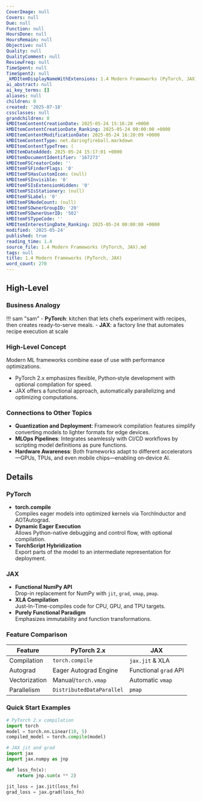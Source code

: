 ```yaml
---
CoverImage: null
Covers: null
Due: null
Function: null
HoursDone: null
HoursRemain: null
Objective: null
Quality: null
QualityComment: null
ReviewFreq: null
TimeSpent: null
TimeSpent2: null
_kMDItemDisplayNameWithExtensions: 1.4 Modern Frameworks (PyTorch, JAX).md
ai_abstract: null
ai_key_terms: []
aliases: null
children: 0
created: '2025-07-18'
cssclasses: null
grandchildren: 0
kMDItemContentCreationDate: 2025-05-24 15:16:28 +0000
kMDItemContentCreationDate_Ranking: 2025-05-24 00:00:00 +0000
kMDItemContentModificationDate: 2025-05-24 16:20:09 +0000
kMDItemContentType: net.daringfireball.markdown
kMDItemContentTypeTree: (
kMDItemDateAdded: 2025-05-24 15:17:01 +0000
kMDItemDocumentIdentifier: '167273'
kMDItemFSCreatorCode: ''
kMDItemFSFinderFlags: '0'
kMDItemFSHasCustomIcon: (null)
kMDItemFSInvisible: '0'
kMDItemFSIsExtensionHidden: '0'
kMDItemFSIsStationery: (null)
kMDItemFSLabel: '0'
kMDItemFSNodeCount: (null)
kMDItemFSOwnerGroupID: '20'
kMDItemFSOwnerUserID: '502'
kMDItemFSTypeCode: ''
kMDItemInterestingDate_Ranking: 2025-05-24 00:00:00 +0000
modified: '2025-05-24'
published: true
reading_time: 1.4
source_file: 1.4 Modern Frameworks (PyTorch, JAX).md
tags: null
title: 1.4 Modern Frameworks (PyTorch, JAX)
word_count: 270
---
```


## High-Level
### Business Analogy
!!! sam "sam"
    - **PyTorch**: kitchen that lets chefs experiment with recipes, then creates ready-to-serve meals. 
    - **JAX**: a factory line that automates recipe execution at scale


### High-Level Concept
Modern ML frameworks combine ease of use with performance optimizations.
- PyTorch 2.x emphasizes flexible, Python‑style development with optional compilation for speed.
- JAX offers a functional approach, automatically parallelizing and optimizing computations.

### Connections to Other Topics
- **Quantization and Deployment**: Framework compilation features simplify converting models to lighter formats for edge devices.  
- **MLOps Pipelines**: Integrates seamlessly with CI/CD workflows by scripting model definitions as pure functions.  
- **Hardware Awareness**: Both frameworks adapt to different accelerators—GPUs, TPUs, and even mobile chips—enabling on‑device AI.

## Details
### PyTorch
- **torch.compile**  
  Compiles eager models into optimized kernels via TorchInductor and AOTAutograd.
- **Dynamic Eager Execution**  
  Allows Python-native debugging and control flow, with optional compilation.
- **TorchScript Hybridization**  
  Export parts of the model to an intermediate representation for deployment.

### JAX
- **Functional NumPy API**  
  Drop-in replacement for NumPy with `jit`, `grad`, `vmap`, `pmap`.
- **XLA Compilation**  
  Just-In-Time-compiles code for CPU, GPU, and TPU targets.
- **Purely Functional Paradigm**  
  Emphasizes immutability and function transformations.

### Feature Comparison
| Feature            | PyTorch 2.x             | JAX                       |
|--------------------|-------------------------|---------------------------|
| Compilation        | `torch.compile`         | `jax.jit` & XLA           |
| Autograd           | Eager Autograd Engine   | Functional `grad` API     |
| Vectorization      | Manual/`torch.vmap`     | Automatic `vmap`          |
| Parallelism        | `DistributedDataParallel` | `pmap`                    |

### Quick Start Examples
```python
# PyTorch 2.x compilation
import torch
model = torch.nn.Linear(10, 5)
compiled_model = torch.compile(model)
```

```python
# JAX jit and grad
import jax
import jax.numpy as jnp

def loss_fn(x):
    return jnp.sum(x ** 2)

jit_loss = jax.jit(loss_fn)
grad_loss = jax.grad(loss_fn)
```